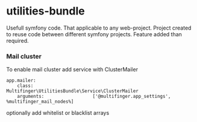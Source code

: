 # utilities-bundle
Usefull symfony code. That applicable to any web-project. Project created to reuse code between different symfony projects. Feature added than required.


### Mail cluster
To enable mail cluster add service with ClusterMailer

    app.mailer:
        class:                      Multifinger\UtilitiesBundle\Service\ClusterMailer
        arguments:                  ['@multifinger.app_settings', %multifinger_mail_nodes%]

optionally add whitelist or blacklist arrays
